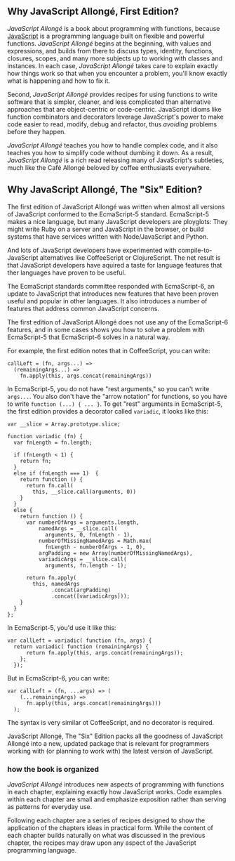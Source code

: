 ## Why JavaScript Allongé, First Edition?

*JavaScript Allongé* is a book about programming with functions, because [JavaScript] is a programming language built on flexible and powerful functions. *JavaScript Allongé* begins at the beginning, with values and expressions, and builds from there to discuss types, identity, functions, closures, scopes, and many more subjects up to working with classes and instances. In each case, *JavaScript Allongé* takes care to explain exactly how things work so that when you encounter a problem, you'll know exactly what is happening and how to fix it.

Second, *JavaScript Allongé* provides recipes for using functions to write software that is simpler, cleaner, and less complicated than alternative approaches that are object-centric or code-centric. JavaScript idioms like function combinators and decorators leverage JavaScript's power to make code easier to read, modify, debug and refactor, thus *avoiding* problems before they happen.

*JavaScript Allongé* teaches you how to handle complex code, and it also teaches you how to simplify code without dumbing it down. As a result, *JavaScript Allongé* is a rich read releasing many of JavaScript's subtleties, much like the Café Allongé beloved by coffee enthusiasts everywhere.

[JavaScript]: https://developer.mozilla.org/en-US/docs/JavaScript

## Why JavaScript Allongé, The "Six" Edition?

The first edition of JavaScript Allongé was written when almost all versions of JavaScript conformed to the EcmaScript-5 standard. EcmaScript-5 makes a nice language, but many JavaScript developers are ployglots: They might write Ruby on a server and JavaScript in the browser, or build systems that have services written with Node/JavaScript and Python.

And lots of JavaScript developers have experimented with compile-to-JavaScript alternatives like CoffeeScript or ClojureScript. The net result is that JavaScript developers have aquired a taste for language features that ther languages have proven to be useful.

The EcmaScript standards committee responded with EcmaScript-6, an update to JavaScript that introduces new features that have been proven useful and popular in other languages. It also introduces a number of features that address common JavaScript concerns.

The first edition of JavaScript Allongé does not use any of the EcmaScript-6 features, and in some cases shows you how to solve a problem with EcmaScript-5 that EcmaScript-6 solves in a natural way.

For example, the first edition notes that in CoffeeScript, you can write:

    callLeft = (fn, args...) =>
      (remainingArgs...) =>
        fn.apply(this, args.concat(remainingArgs))
        
In EcmaScript-5, you do not have "rest arguments," so you can't write `args...`. You also don't have the "arrow notation" for functions, so you have to write `function (...) { ... }`. To get "rest" arguments in EcmaScript-5, the first edition provides a decorator called `variadic`, it looks like this:

    var __slice = Array.prototype.slice;

    function variadic (fn) {
      var fnLength = fn.length;

      if (fnLength < 1) {
        return fn;
      }
      else if (fnLength === 1)  {
        return function () {
          return fn.call(
            this, __slice.call(arguments, 0))
        }
      }
      else {
        return function () {
          var numberOfArgs = arguments.length,
              namedArgs = __slice.call(
                arguments, 0, fnLength - 1),
              numberOfMissingNamedArgs = Math.max(
                fnLength - numberOfArgs - 1, 0),
              argPadding = new Array(numberOfMissingNamedArgs),
              variadicArgs = __slice.call(
                arguments, fn.length - 1);

          return fn.apply(
            this, namedArgs
                  .concat(argPadding)
                  .concat([variadicArgs]));
        }
      }
    };
    
In EcmaScript-5, you'd use it like this:

    var callLeft = variadic( function (fn, args) {
      return variadic( function (remainingArgs) {
          return fn.apply(this, args.concat(remainingArgs));
        };
      });
      
But in EcmaScript-6, you can write:

    var callLeft = (fn, ...args) => (
        (...remainingArgs) =>
          fn.apply(this, args.concat(remainingArgs)))
      );

The syntax is very similar ot CoffeeScript, and no decorator is required.

JavaScript Allongé, The "Six" Edition packs all the goodness of JavaScript Allongé into a new, updated package that is relevant for programmers working with (or planning to work with) the latest version of JavaScript.

### how the book is organized

*JavaScript Allongé* introduces new aspects of programming with functions in each chapter, explaining exactly how JavaScript works. Code examples within each chapter are small and emphasize exposition rather than serving as patterns for everyday use.

Following each chapter are a series of recipes designed to show the application of the chapters ideas in practical form. While the content of each chapter builds naturally on what was discussed in the previous chapter, the recipes may draw upon any aspect of the JavaScript programming language.